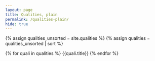 ```yaml
---
layout: page
title: Qualities, plain
permalink: /qualities-plain/
hide: true
---
```



{% assign qualities_unsorted = site.qualities %}
{% assign qualities = qualities_unsorted | sort %}

{% for quali in qualities  %}
  {{quali.title}} 
{% endfor %}

